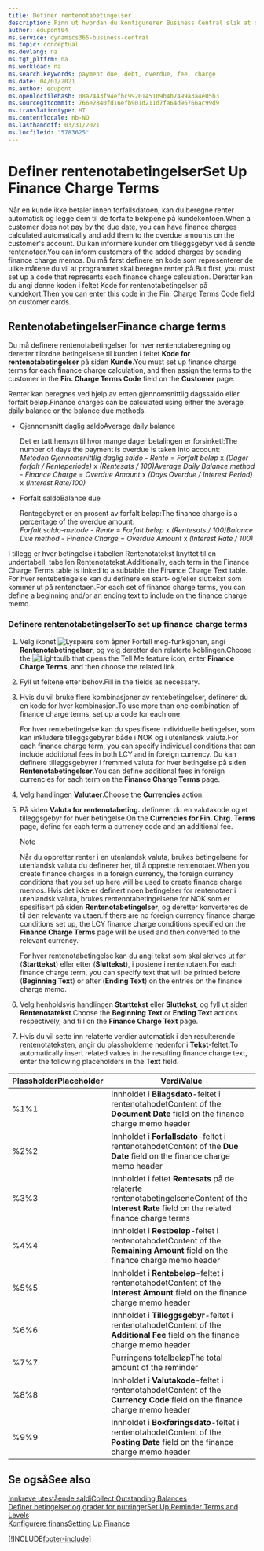 ```yaml
---
title: Definer rentenotabetingelser
description: Finn ut hvordan du konfigurerer Business Central slik at du kan informere kunder om tilleggsgebyrer ved å sende rentenotaer.
author: edupont04
ms.service: dynamics365-business-central
ms.topic: conceptual
ms.devlang: na
ms.tgt_pltfrm: na
ms.workload: na
ms.search.keywords: payment due, debt, overdue, fee, charge
ms.date: 04/01/2021
ms.author: edupont
ms.openlocfilehash: 08a2443f94efbc9920145109b4b7499a3a4e05b3
ms.sourcegitcommit: 766e2840fd16efb901d211d7fa64d96766ac99d9
ms.translationtype: HT
ms.contentlocale: nb-NO
ms.lasthandoff: 03/31/2021
ms.locfileid: "5783625"
---
```

# <a name="set-up-finance-charge-terms"></a><span data-ttu-id="c13c7-103">Definer rentenotabetingelser</span><span class="sxs-lookup"><span data-stu-id="c13c7-103">Set Up Finance Charge Terms</span></span>

<span data-ttu-id="c13c7-104">Når en kunde ikke betaler innen forfallsdatoen, kan du beregne renter automatisk og legge dem til de forfalte beløpene på kundekontoen.</span><span class="sxs-lookup"><span data-stu-id="c13c7-104">When a customer does not pay by the due date, you can have finance charges calculated automatically and add them to the overdue amounts on the customer's account.</span></span> <span data-ttu-id="c13c7-105">Du kan informere kunder om tilleggsgebyr ved å sende rentenotaer.</span><span class="sxs-lookup"><span data-stu-id="c13c7-105">You can inform customers of the added charges by sending finance charge memos.</span></span> <span data-ttu-id="c13c7-106">Du må først definere en kode som representerer de ulike måtene du vil at programmet skal beregne renter på.</span><span class="sxs-lookup"><span data-stu-id="c13c7-106">But first, you must set up a code that represents each finance charge calculation.</span></span> <span data-ttu-id="c13c7-107">Deretter kan du angi denne koden i feltet Kode for rentenotabetingelser på kundekort.</span><span class="sxs-lookup"><span data-stu-id="c13c7-107">Then you can enter this code in the Fin. Charge Terms Code field on customer cards.</span></span>  

## <a name="finance-charge-terms"></a><span data-ttu-id="c13c7-108">Rentenotabetingelser</span><span class="sxs-lookup"><span data-stu-id="c13c7-108">Finance charge terms</span></span>

<span data-ttu-id="c13c7-109">Du må definere rentenotabetingelser for hver rentenotaberegning og deretter tilordne betingelsene til kunden i feltet **Kode for rentenotabetingelser** på siden **Kunde**.</span><span class="sxs-lookup"><span data-stu-id="c13c7-109">You must set up finance charge terms for each finance charge calculation, and then assign the terms to the customer in the **Fin. Charge Terms Code** field on the **Customer** page.</span></span>

<span data-ttu-id="c13c7-110">Renter kan beregnes ved hjelp av enten gjennomsnittlig dagssaldo eller forfalt beløp.</span><span class="sxs-lookup"><span data-stu-id="c13c7-110">Finance charges can be calculated using either the average daily balance or the balance due methods.</span></span>

* <span data-ttu-id="c13c7-111">Gjennomsnitt daglig saldo</span><span class="sxs-lookup"><span data-stu-id="c13c7-111">Average daily balance</span></span>  
  
  <span data-ttu-id="c13c7-112">Det er tatt hensyn til hvor mange dager betalingen er forsinketl:</span><span class="sxs-lookup"><span data-stu-id="c13c7-112">The number of days the payment is overdue is taken into account:</span></span>  
  <span data-ttu-id="c13c7-113">*Metoden Gjennomsnittlig daglig saldo* - *Rente* = *Forfalt beløp* x *(Dager forfalt / Renteperiode)* x *(Rentesats / 100)*</span><span class="sxs-lookup"><span data-stu-id="c13c7-113">*Average Daily Balance method* - *Finance Charge* = *Overdue Amount* x *(Days Overdue / Interest Period)* x *(Interest Rate/100)*</span></span>

* <span data-ttu-id="c13c7-114">Forfalt saldo</span><span class="sxs-lookup"><span data-stu-id="c13c7-114">Balance due</span></span>  
  
  <span data-ttu-id="c13c7-115">Rentegebyret er en prosent av forfalt beløp:</span><span class="sxs-lookup"><span data-stu-id="c13c7-115">The finance charge is a percentage of the overdue amount:</span></span>  
  <span data-ttu-id="c13c7-116">*Forfalt saldo-metode* - *Rente* = *Forfalt beløp* x *(Rentesats / 100)*</span><span class="sxs-lookup"><span data-stu-id="c13c7-116">*Balance Due method* - *Finance Charge* = *Overdue Amount* x *(Interest Rate / 100)*</span></span>

<span data-ttu-id="c13c7-117">I tillegg er hver betingelse i tabellen Rentenotatekst knyttet til en undertabell, tabellen Rentenotatekst.</span><span class="sxs-lookup"><span data-stu-id="c13c7-117">Additionally, each term in the Finance Charge Terms table is linked to a subtable, the Finance Charge Text table.</span></span> <span data-ttu-id="c13c7-118">For hver rentebetingelse kan du definere en start- og/eller sluttekst som kommer ut på rentenotaen.</span><span class="sxs-lookup"><span data-stu-id="c13c7-118">For each set of finance charge terms, you can define a beginning and/or an ending text to include on the finance charge memo.</span></span>

### <a name="to-set-up-finance-charge-terms"></a><span data-ttu-id="c13c7-119">Definere rentenotabetingelser</span><span class="sxs-lookup"><span data-stu-id="c13c7-119">To set up finance charge terms</span></span>

1. <span data-ttu-id="c13c7-120">Velg ikonet ![Lyspære som åpner Fortell meg-funksjonen](media/ui-search/search_small.png "Fortell hva du vil gjøre"), angi **Rentenotabetingelser**, og velg deretter den relaterte koblingen.</span><span class="sxs-lookup"><span data-stu-id="c13c7-120">Choose the ![Lightbulb that opens the Tell Me feature](media/ui-search/search_small.png "Tell me what you want to do") icon, enter **Finance Charge Terms**, and then choose the related link.</span></span>  
2. <span data-ttu-id="c13c7-121">Fyll ut feltene etter behov.</span><span class="sxs-lookup"><span data-stu-id="c13c7-121">Fill in the fields as necessary.</span></span>
3. <span data-ttu-id="c13c7-122">Hvis du vil bruke flere kombinasjoner av rentebetingelser, definerer du en kode for hver kombinasjon.</span><span class="sxs-lookup"><span data-stu-id="c13c7-122">To use more than one combination of finance charge terms, set up a code for each one.</span></span>

    <span data-ttu-id="c13c7-123">For hver rentebetingelse kan du spesifisere individuelle betingelser, som kan inkludere tilleggsgebyrer både i NOK og i utenlandsk valuta.</span><span class="sxs-lookup"><span data-stu-id="c13c7-123">For each finance charge term, you can specify individual conditions that can include additional fees in both LCY and in foreign currency.</span></span> <span data-ttu-id="c13c7-124">Du kan definere tilleggsgebyrer i fremmed valuta for hver betingelse på siden **Rentenotabetingelser**.</span><span class="sxs-lookup"><span data-stu-id="c13c7-124">You can define additional fees in foreign currencies for each term on the **Finance Charge Terms** page.</span></span>
4. <span data-ttu-id="c13c7-125">Velg handlingen **Valutaer**.</span><span class="sxs-lookup"><span data-stu-id="c13c7-125">Choose the **Currencies** action.</span></span>
5. <span data-ttu-id="c13c7-126">På siden **Valuta for rentenotabeting.** definerer du en valutakode og et tilleggsgebyr for hver betingelse.</span><span class="sxs-lookup"><span data-stu-id="c13c7-126">On the **Currencies for Fin. Chrg. Terms** page, define for each term a currency code and an additional fee.</span></span>

    > [!NOTE]  
    > <span data-ttu-id="c13c7-127">Når du oppretter renter i en utenlandsk valuta, brukes betingelsene for utenlandsk valuta du definerer her, til å opprette rentenotaer.</span><span class="sxs-lookup"><span data-stu-id="c13c7-127">When you create finance charges in a foreign currency, the foreign currency conditions that you set up here will be used to create finance charge memos.</span></span> <span data-ttu-id="c13c7-128">Hvis det ikke er definert noen betingelser for rentenotaer i utenlandsk valuta, brukes rentenotabetingelsene for NOK som er spesifisert på siden **Rentenotabetingelser**, og deretter konverteres de til den relevante valutaen.</span><span class="sxs-lookup"><span data-stu-id="c13c7-128">If there are no foreign currency finance charge conditions set up, the LCY finance charge conditions specified on the **Finance Charge Terms** page will be used and then converted to the relevant currency.</span></span>

    <span data-ttu-id="c13c7-129">For hver rentenotabetingelse kan du angi tekst som skal skrives ut før (**Starttekst**) eller etter (**Sluttekst**), i postene i rentenotaen.</span><span class="sxs-lookup"><span data-stu-id="c13c7-129">For each finance charge term, you can specify text that will be printed before (**Beginning Text**) or after (**Ending Text**) on the entries on the finance charge memo.</span></span>  
6. <span data-ttu-id="c13c7-130">Velg henholdsvis handlingen **Starttekst** eller **Sluttekst**, og fyll ut siden **Rentenotatekst**.</span><span class="sxs-lookup"><span data-stu-id="c13c7-130">Choose the **Beginning Text** or **Ending Text** actions respectively, and fill on the **Finance Charge Text** page.</span></span>
7. <span data-ttu-id="c13c7-131">Hvis du vil sette inn relaterte verdier automatisk i den resulterende rentenotateksten, angir du plassholderne nedenfor i **Tekst**-feltet.</span><span class="sxs-lookup"><span data-stu-id="c13c7-131">To automatically insert related values in the resulting finance charge text, enter the following placeholders in the **Text** field.</span></span>

|<span data-ttu-id="c13c7-132">Plassholder</span><span class="sxs-lookup"><span data-stu-id="c13c7-132">Placeholder</span></span>|<span data-ttu-id="c13c7-133">Verdi</span><span class="sxs-lookup"><span data-stu-id="c13c7-133">Value</span></span>|  
|-----------------|-----------|  
|<span data-ttu-id="c13c7-134">%1</span><span class="sxs-lookup"><span data-stu-id="c13c7-134">%1</span></span>|<span data-ttu-id="c13c7-135">Innholdet i **Bilagsdato**-feltet i rentenotahodet</span><span class="sxs-lookup"><span data-stu-id="c13c7-135">Content of the **Document Date** field on the finance charge memo header</span></span>|  
|<span data-ttu-id="c13c7-136">%2</span><span class="sxs-lookup"><span data-stu-id="c13c7-136">%2</span></span>|<span data-ttu-id="c13c7-137">Innholdet i **Forfallsdato**-feltet i rentenotahodet</span><span class="sxs-lookup"><span data-stu-id="c13c7-137">Content of the **Due Date** field on the finance charge memo header</span></span>|  
|<span data-ttu-id="c13c7-138">%3</span><span class="sxs-lookup"><span data-stu-id="c13c7-138">%3</span></span>|<span data-ttu-id="c13c7-139">Innholdet i feltet **Rentesats** på de relaterte rentenotabetingelsene</span><span class="sxs-lookup"><span data-stu-id="c13c7-139">Content of the **Interest Rate** field on the related finance charge terms</span></span>|  
|<span data-ttu-id="c13c7-140">%4</span><span class="sxs-lookup"><span data-stu-id="c13c7-140">%4</span></span>|<span data-ttu-id="c13c7-141">Innholdet i **Restbeløp**-feltet i rentenotahodet</span><span class="sxs-lookup"><span data-stu-id="c13c7-141">Content of the **Remaining Amount** field on the finance charge memo header</span></span>|  
|<span data-ttu-id="c13c7-142">%5</span><span class="sxs-lookup"><span data-stu-id="c13c7-142">%5</span></span>|<span data-ttu-id="c13c7-143">Innholdet i **Rentebeløp**-feltet i rentenotahodet</span><span class="sxs-lookup"><span data-stu-id="c13c7-143">Content of the **Interest Amount** field on the finance charge memo header</span></span>|  
|<span data-ttu-id="c13c7-144">%6</span><span class="sxs-lookup"><span data-stu-id="c13c7-144">%6</span></span>|<span data-ttu-id="c13c7-145">Innholdet i **Tilleggsgebyr**-feltet i rentenotahodet</span><span class="sxs-lookup"><span data-stu-id="c13c7-145">Content of the **Additional Fee** field on the finance charge memo header</span></span>|  
|<span data-ttu-id="c13c7-146">%7</span><span class="sxs-lookup"><span data-stu-id="c13c7-146">%7</span></span>|<span data-ttu-id="c13c7-147">Purringens totalbeløp</span><span class="sxs-lookup"><span data-stu-id="c13c7-147">The total amount of the reminder</span></span>|  
|<span data-ttu-id="c13c7-148">%8</span><span class="sxs-lookup"><span data-stu-id="c13c7-148">%8</span></span>|<span data-ttu-id="c13c7-149">Innholdet i **Valutakode**-feltet i rentenotahodet</span><span class="sxs-lookup"><span data-stu-id="c13c7-149">Content of the **Currency Code** field on the finance charge memo header</span></span>|  
|<span data-ttu-id="c13c7-150">%9</span><span class="sxs-lookup"><span data-stu-id="c13c7-150">%9</span></span>|<span data-ttu-id="c13c7-151">Innholdet i **Bokføringsdato**-feltet i rentenotahodet</span><span class="sxs-lookup"><span data-stu-id="c13c7-151">Content of the **Posting Date** field on the finance charge memo header</span></span>|  

## <a name="see-also"></a><span data-ttu-id="c13c7-152">Se også</span><span class="sxs-lookup"><span data-stu-id="c13c7-152">See also</span></span>

[<span data-ttu-id="c13c7-153">Innkreve utestående saldi</span><span class="sxs-lookup"><span data-stu-id="c13c7-153">Collect Outstanding Balances</span></span>](receivables-collect-outstanding-balances.md)  
[<span data-ttu-id="c13c7-154">Definer betingelser og grader for purringer</span><span class="sxs-lookup"><span data-stu-id="c13c7-154">Set Up Reminder Terms and Levels</span></span>](finance-setup-reminders.md)  
[<span data-ttu-id="c13c7-155">Konfigurere finans</span><span class="sxs-lookup"><span data-stu-id="c13c7-155">Setting Up Finance</span></span>](finance-setup-finance.md)  


[!INCLUDE[footer-include](includes/footer-banner.md)]
